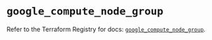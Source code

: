 # `google_compute_node_group`

Refer to the Terraform Registry for docs: [`google_compute_node_group`](https://registry.terraform.io/providers/hashicorp/google/6.13.0/docs/resources/compute_node_group).
